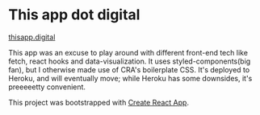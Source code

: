 # This app dot digital

[thisapp.digital](http://thisapp.digital)

This app was an excuse to play around with different front-end tech like fetch, react hooks and data-visualization. It uses styled-components(big fan), but I otherwise made use of CRA's boilerplate CSS. It's deployed to Heroku, and will eventually move; while Heroku has some downsides, it's preeeeetty convenient.

This project was bootstrapped with [Create React App](https://github.com/facebook/create-react-app).
